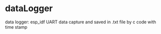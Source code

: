 # dataLogger
data  logger:  esp_idf UART data capture and saved  in  .txt file by c code with time stamp

